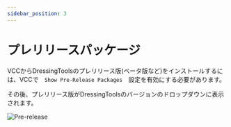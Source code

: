 ```yaml
---
sidebar_position: 3
---
```


# プレリリースパッケージ

VCCからDressingToolsのプレリリース版(ベータ版など)をインストールするには、VCCで　`Show Pre-Release Packages`　設定を有効にする必要があります。

その後、プレリリース版がDressingToolsのバージョンのドロップダウンに表示されます。

![Pre-release](/img/installation-vcc-prerelease.png)
